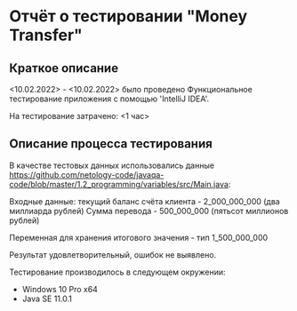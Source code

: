 
# Отчёт о тестировании  "Money Transfer"

## Краткое описание

<10.02.2022> - <10.02.2022> было проведено Функциональное тестирование приложения c помощью 'IntelliJ IDEA'.

На тестирование затрачено: <1 час>


## Описание процесса тестирования

В качестве тестовых данных использовались данные <https://github.com/netology-code/javaqa-code/blob/master/1.2_programming/variables/src/Main.java>:

Входные данные:
текущий баланс счёта клиента - 2_000_000_000 (два миллиарда рублей)
Сумма перевода - 500_000_000 (пятьсот миллионов рублей)

Переменная для хранения итогового значения - тип 1_500_000_000 

Результат удовлетворительный, ошибок не выявлено.

Тестирование производилось в следующем окружении:
* Windows 10 Pro x64
* Java SE 11.0.1
